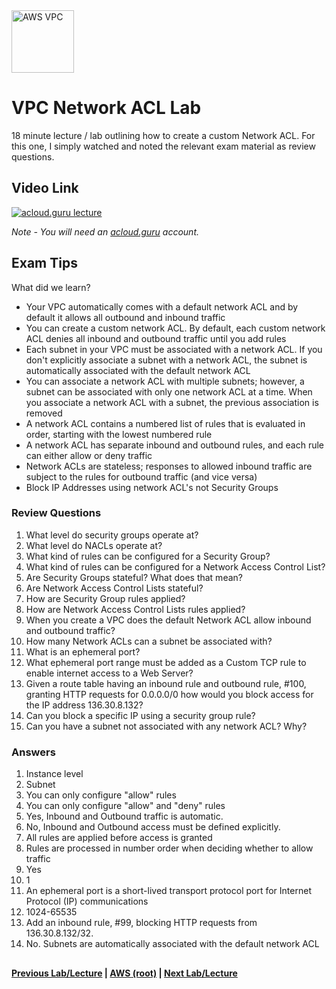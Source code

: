 <img src="https://i.imgur.com/4x1VSb6.png" height="100" title="AWS VPC" />


VPC Network ACL Lab
======

18 minute lecture / lab outlining how to create a custom Network ACL.  For this one, I simply 
watched and noted the relevant exam material as review questions. 
 

## Video Link

[![acloud.guru lecture](https://i.imgur.com/1YktPCW.png)](https://acloud.guru/course/aws-certified-solutions-architect-associate/learn/vpc/acl/watch)

*Note - You will need an [acloud.guru](acloud.guru) account.*


## Exam Tips

What did we learn?

* Your VPC automatically comes with a default network ACL and by default it allows all outbound and inbound traffic
* You can create a custom network ACL. By default, each custom network ACL denies all inbound and outbound traffic 
  until you add rules
* Each subnet in your VPC must be associated with a network ACL. If you don't explicitly associate a subnet with
  a network ACL, the subnet is automatically associated with the default network ACL
* You can associate a network ACL with multiple subnets; however, a subnet can be associated with only one network
  ACL at a time. When you associate a network ACL with a subnet, the previous association is removed
* A network ACL contains a numbered list of rules that is evaluated in order, starting with the lowest numbered rule
* A network ACL has separate inbound and outbound rules, and each rule can either allow or deny traffic
* Network ACLs are stateless; responses to allowed inbound traffic are subject to the rules for outbound traffic 
  (and vice versa)
* Block IP Addresses using network ACL's not Security Groups
 
  
### Review Questions

1.  What level do security groups operate at?
2.  What level do NACLs operate at?
3.  What kind of rules can be configured for a Security Group? 
4.  What kind of rules can be configured for a Network Access Control List? 
5.  Are Security Groups stateful? What does that mean?
6.  Are Network Access Control Lists stateful?
7.  How are Security Group rules applied?
8.  How are Network Access Control Lists rules applied?
9.  When you create a VPC does the default Network ACL allow inbound and outbound traffic?
10. How many Network ACLs can a subnet be associated with?
11. What is an ephemeral port?
12. What ephemeral port range must be added as a Custom TCP rule to enable internet access to a Web Server?
13. Given a route table having an inbound rule and outbound rule, #100, granting HTTP requests for 0.0.0.0/0 how would 
    you block access for the IP address 136.30.8.132?   
14. Can you block a specific IP using a security group rule?
15. Can you have a subnet not associated with any network ACL? Why?

### Answers

1.  Instance level
2.  Subnet
3.  You can only configure "allow" rules
4.  You can only configure "allow" and "deny" rules
5.  Yes, Inbound and Outbound traffic is automatic.
6.  No, Inbound and Outbound access must be defined explicitly.
7.  All rules are applied before access is granted
8.  Rules are processed in number order when deciding whether to allow traffic
9.  Yes
10. 1
11. An ephemeral port is a short-lived transport protocol port for Internet Protocol (IP) communications
12. 1024-65535 
13. Add an inbound rule, #99, blocking HTTP requests from 136.30.8.132/32.
14. No. Subnets are automatically associated with the default network ACL

 
## 

**[Previous Lab/Lecture](vpc-nat-gateway-lab.md) | [AWS (root)](../readme.adoc) | [Next Lab/Lecture](vpc-load-balancer-lab.md)**








